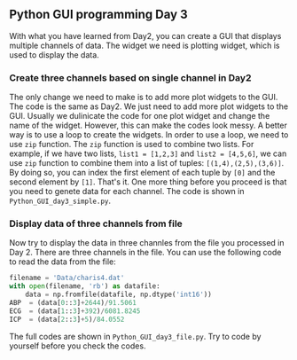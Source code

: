 ## Python GUI programming Day 3
With what you have learned from Day2, you can create a GUI that displays multiple channels of data. The widget we need is plotting widget, which is used to display the data.

### **Create three channels based on single channel in Day2**
The only change we need to make is to add more plot widgets to the GUI. The code is the same as Day2. We just need to add more plot widgets to the GUI. Usually we dulinicate the code for one plot widget and change the name of the widget. However, this can make the codes look messy. A better way is to use a loop to create the widgets. In order to use a loop, we need to use ```zip``` function. The ```zip``` function is used to combine two lists. For example, if we have two lists, ```list1 = [1,2,3]``` and ```list2 = [4,5,6]```, we can use ```zip``` function to combine them into a list of tuples: ```[(1,4),(2,5),(3,6)]```. By doing so, you can index the first element of each tuple by ```[0]``` and the second element by ```[1]```. That's it. One more thing before you proceed is that you need to genete data for each channel. The code is shown in ```Python_GUI_day3_simple.py```.

### **Display data of three channels from file**
Now try to display the data in three channles from the file you processed in Day 2. There are three channels in the file. You can use the following code to read the data from the file:
```python
filename = 'Data/charis4.dat'
with open(filename, 'rb') as datafile:
    data = np.fromfile(datafile, np.dtype('int16'))
ABP  = (data[0::3]+2644)/91.5061
ECG  = (data[1::3]+392)/6081.8245    
ICP  = (data[2::3]+5)/84.0552
```

The full codes are shown in ```Python_GUI_day3_file.py```. Try to code by yourself before you check the codes.